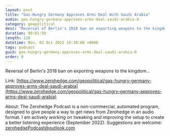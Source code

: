 ```yaml
---
layout: post
title: "Gas-Hungry Germany Approves Arms Deal With Saudi Arabia"
audio: gas-hungry-germany-approves-arms-deal-saudi-arabia-0
category: geopolitical
desc: "Reversal of Berlin's 2018 ban on exporting weapons to the kingdom..."
duration: 00:01:50
length: 110
datetime: Mon, 03 Oct 2022 10:30:00 +0000
tags: podcast
guid: gas-hungry-germany-approves-arms-deal-saudi-arabia-0
order: 0
---
```

Reversal of Berlin's 2018 ban on exporting weapons to the kingdom...

Link: [https://www.zerohedge.com/geopolitical/gas-hungry-germany-approves-arms-deal-saudi-arabia](https://www.zerohedge.com/geopolitical/gas-hungry-germany-approves-arms-deal-saudi-arabia)

About: The Zerohedge Podcast is a non-commercial, automated program, designed to give people a way to get news from Zerohedge in an audio format.  I am actively working on tweaking and improving the setup to create a better listening experience (September 2022).  Suggestions are welcome: [zerohedgePodcast@outlook.com](mailto:zerohedgePodcast@outlook.com)